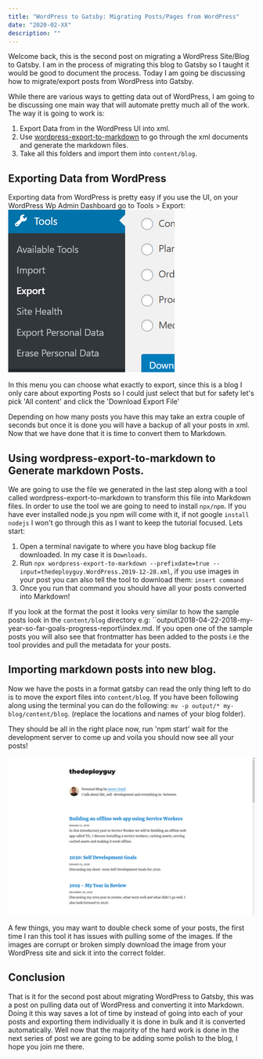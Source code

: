 ```yaml
---
title: "WordPress to Gatsby: Migrating Posts/Pages from WordPress"
date: "2020-02-XX"
description: ""
---
```


Welcome back, this is the second post on migrating a WordPress Site/Blog to Gatsby. I am in the process of migrating this blog to Gatsby so I taught it would be good to document the process. Today I am going be discussing how to migrate/export posts from WordPress into Gatsby.

While there are various ways to getting data out of WordPress, I am going to be discussing one main way that will automate pretty much all of the work. The way it is going to work is:

1. Export Data from in the WordPress UI into xml.
2. Use [wordpress-export-to-markdown](https://github.com/lonekorean/wordpress-export-to-markdown) to go through the xml documents and generate the markdown files.
3. Take all this folders and import them into `content/blog`.


## Exporting Data from WordPress

Exporting data from WordPress is pretty easy if you use the UI, on your WordPress Wp Admin Dashboard go to Tools > Export:
![Exporting from WordPress](./images/wp_export.png)

In this menu you can choose what exactly to export, since this is a blog I only care about exporting Posts so I could just select that but for safety let's pick 'All content' and click the 'Download Export File'

Depending on how many posts you have this may take an extra couple of seconds but once it is done you will have a backup of all your posts in xml. Now that we have done that it is time to convert them to Markdown.

## Using wordpress-export-to-markdown to Generate markdown Posts.

We are going to use the file we generated in the last step along with a tool called wordpress-export-to-markdown to transform this file into Markdown files. In order to use the tool we are going to need to install `npx/npm`. If you have ever installed node.js you npm will come with it, if not google `install nodejs` I won't go through this as I want to keep the tutorial focused. Lets start:

1. Open a terminal navigate to where you have blog backup file downloaded. In my case it is `Downloads`.
2. Run `npx wordpress-export-to-markdown --prefixdate=true --input=thedeployguy.WordPress.2019-12-28.xml`, if you use images in your post you can also tell the tool to download them: `insert command`
3. Once you run that command you should have all your posts converted into Markdown!


If you look at the format the post it looks very similar to how the sample posts look in the `content/blog` directory e.g: ``output\2018-04-22-2018-my-year-so-far-goals-progress-report\index.md. If you open one of the sample posts you will also see that frontmatter has been added to the posts i.e the tool provides and pull the metadata for your posts. 

## Importing markdown posts into new blog.

Now we have the posts in a format gatsby can read the only thing left to do is to move the export files into `content/blog`. If you have been following along using the terminal you can do the following: `mv -p output/* my-blog/content/blog`. (replace the locations and names of your blog folder).

They should be all in the right place now, run 'npm start' wait for the development server to come up and voila you should now see all your posts!

![Showing import posts](./images/blog.png)

A few things, you may want to double check some of your posts, the first time I ran this tool it has issues with pulling some of the images. If the images are corrupt or broken simply download the image from your WordPress site and sick it into the correct folder.

## Conclusion

That is it for the second post about migrating WordPress to Gatsby, this was a post on pulling data out of WordPress and converting it into Markdown. Doing it this way saves a lot of time by instead of going into each of your posts and exporting them individually it is done in bulk and it is converted automatically. Well now that the majority of the hard work is done in the next series of post we are going to be adding some polish to the blog, I hope you join me there.





